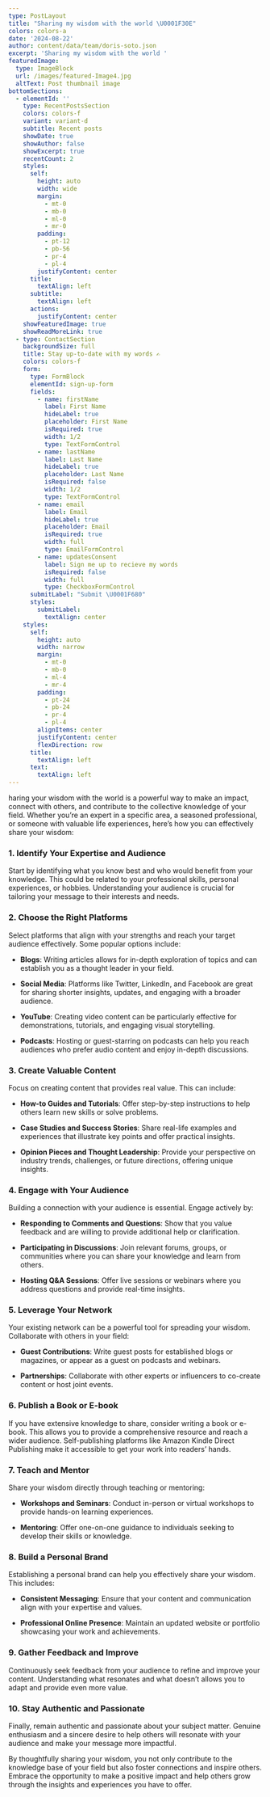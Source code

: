 ```yaml
---
type: PostLayout
title: "Sharing my wisdom with the world \U0001F30E"
colors: colors-a
date: '2024-08-22'
author: content/data/team/doris-soto.json
excerpt: 'Sharing my wisdom with the world '
featuredImage:
  type: ImageBlock
  url: /images/featured-Image4.jpg
  altText: Post thumbnail image
bottomSections:
  - elementId: ''
    type: RecentPostsSection
    colors: colors-f
    variant: variant-d
    subtitle: Recent posts
    showDate: true
    showAuthor: false
    showExcerpt: true
    recentCount: 2
    styles:
      self:
        height: auto
        width: wide
        margin:
          - mt-0
          - mb-0
          - ml-0
          - mr-0
        padding:
          - pt-12
          - pb-56
          - pr-4
          - pl-4
        justifyContent: center
      title:
        textAlign: left
      subtitle:
        textAlign: left
      actions:
        justifyContent: center
    showFeaturedImage: true
    showReadMoreLink: true
  - type: ContactSection
    backgroundSize: full
    title: Stay up-to-date with my words ✍️
    colors: colors-f
    form:
      type: FormBlock
      elementId: sign-up-form
      fields:
        - name: firstName
          label: First Name
          hideLabel: true
          placeholder: First Name
          isRequired: true
          width: 1/2
          type: TextFormControl
        - name: lastName
          label: Last Name
          hideLabel: true
          placeholder: Last Name
          isRequired: false
          width: 1/2
          type: TextFormControl
        - name: email
          label: Email
          hideLabel: true
          placeholder: Email
          isRequired: true
          width: full
          type: EmailFormControl
        - name: updatesConsent
          label: Sign me up to recieve my words
          isRequired: false
          width: full
          type: CheckboxFormControl
      submitLabel: "Submit \U0001F680"
      styles:
        submitLabel:
          textAlign: center
    styles:
      self:
        height: auto
        width: narrow
        margin:
          - mt-0
          - mb-0
          - ml-4
          - mr-4
        padding:
          - pt-24
          - pb-24
          - pr-4
          - pl-4
        alignItems: center
        justifyContent: center
        flexDirection: row
      title:
        textAlign: left
      text:
        textAlign: left
---
```

haring your wisdom with the world is a powerful way to make an impact, connect with others, and contribute to the collective knowledge of your field. Whether you’re an expert in a specific area, a seasoned professional, or someone with valuable life experiences, here’s how you can effectively share your wisdom:

### 1. **Identify Your Expertise and Audience**

Start by identifying what you know best and who would benefit from your knowledge. This could be related to your professional skills, personal experiences, or hobbies. Understanding your audience is crucial for tailoring your message to their interests and needs.

### 2. **Choose the Right Platforms**

Select platforms that align with your strengths and reach your target audience effectively. Some popular options include:

*   **Blogs**: Writing articles allows for in-depth exploration of topics and can establish you as a thought leader in your field.

*   **Social Media**: Platforms like Twitter, LinkedIn, and Facebook are great for sharing shorter insights, updates, and engaging with a broader audience.

*   **YouTube**: Creating video content can be particularly effective for demonstrations, tutorials, and engaging visual storytelling.

*   **Podcasts**: Hosting or guest-starring on podcasts can help you reach audiences who prefer audio content and enjoy in-depth discussions.

### 3. **Create Valuable Content**

Focus on creating content that provides real value. This can include:

*   **How-to Guides and Tutorials**: Offer step-by-step instructions to help others learn new skills or solve problems.

*   **Case Studies and Success Stories**: Share real-life examples and experiences that illustrate key points and offer practical insights.

*   **Opinion Pieces and Thought Leadership**: Provide your perspective on industry trends, challenges, or future directions, offering unique insights.

### 4. **Engage with Your Audience**

Building a connection with your audience is essential. Engage actively by:

*   **Responding to Comments and Questions**: Show that you value feedback and are willing to provide additional help or clarification.

*   **Participating in Discussions**: Join relevant forums, groups, or communities where you can share your knowledge and learn from others.

*   **Hosting Q\&A Sessions**: Offer live sessions or webinars where you address questions and provide real-time insights.

### 5. **Leverage Your Network**

Your existing network can be a powerful tool for spreading your wisdom. Collaborate with others in your field:

*   **Guest Contributions**: Write guest posts for established blogs or magazines, or appear as a guest on podcasts and webinars.

*   **Partnerships**: Collaborate with other experts or influencers to co-create content or host joint events.

### 6. **Publish a Book or E-book**

If you have extensive knowledge to share, consider writing a book or e-book. This allows you to provide a comprehensive resource and reach a wider audience. Self-publishing platforms like Amazon Kindle Direct Publishing make it accessible to get your work into readers’ hands.

### 7. **Teach and Mentor**

Share your wisdom directly through teaching or mentoring:

*   **Workshops and Seminars**: Conduct in-person or virtual workshops to provide hands-on learning experiences.

*   **Mentoring**: Offer one-on-one guidance to individuals seeking to develop their skills or knowledge.

### 8. **Build a Personal Brand**

Establishing a personal brand can help you effectively share your wisdom. This includes:

*   **Consistent Messaging**: Ensure that your content and communication align with your expertise and values.

*   **Professional Online Presence**: Maintain an updated website or portfolio showcasing your work and achievements.

### 9. **Gather Feedback and Improve**

Continuously seek feedback from your audience to refine and improve your content. Understanding what resonates and what doesn’t allows you to adapt and provide even more value.

### 10. **Stay Authentic and Passionate**

Finally, remain authentic and passionate about your subject matter. Genuine enthusiasm and a sincere desire to help others will resonate with your audience and make your message more impactful.

By thoughtfully sharing your wisdom, you not only contribute to the knowledge base of your field but also foster connections and inspire others. Embrace the opportunity to make a positive impact and help others grow through the insights and experiences you have to offer.
